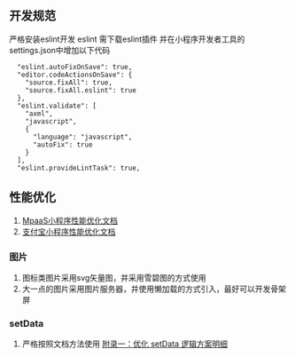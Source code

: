 ## 开发规范
严格安装eslint开发
eslint 需下载eslint插件
并在小程序开发者工具的settings.json中增加以下代码
```
  "eslint.autoFixOnSave": true,
  "editor.codeActionsOnSave": {
    "source.fixAll": true,
    "source.fixAll.eslint": true
  },
  "eslint.validate": [
    "axml",
    "javascript",
    {
      "language": "javascript",
      "autoFix": true
    }
  ],
  "eslint.provideLintTask": true,
```
## 性能优化
1. [MpaaS小程序性能优化文档](https://help.aliyun.com/document_detail/67496.html)
2. [支付宝小程序性能优化文档](https://opendocs.alipay.com/mini/018tp6)

### 图片
1. 图标类图片采用svg矢量图，并采用雪碧图的方式使用
2. 大一点的图片采用图片服务器，并使用懒加载的方式引入，最好可以开发骨架屏
### setData
1. 严格按照文档方法使用 
[附录一：优化 setData 逻辑方案明细](https://opendocs.alipay.com/mini/introduce/setdata)
